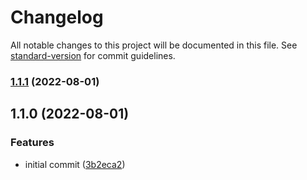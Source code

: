 # Changelog

All notable changes to this project will be documented in this file. See [standard-version](https://github.com/conventional-changelog/standard-version) for commit guidelines.

### [1.1.1](https://github.com/tomazellifelipe/super-sniffle-from-template/compare/v1.1.0...v1.1.1) (2022-08-01)

## 1.1.0 (2022-08-01)


### Features

* initial commit ([3b2eca2](https://github.com/tomazellifelipe/super-sniffle-from-template/commit/3b2eca2061916d09d02873dfe676d2f63e990a05))
